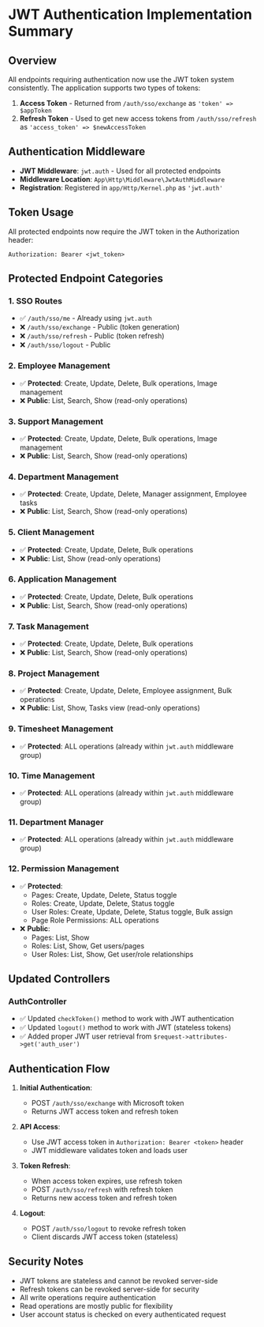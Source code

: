 # JWT Authentication Implementation Summary

## Overview
All endpoints requiring authentication now use the JWT token system consistently. The application supports two types of tokens:

1. **Access Token** - Returned from `/auth/sso/exchange` as `'token' => $appToken`
2. **Refresh Token** - Used to get new access tokens from `/auth/sso/refresh` as `'access_token' => $newAccessToken`

## Authentication Middleware
- **JWT Middleware**: `jwt.auth` - Used for all protected endpoints
- **Middleware Location**: `App\Http\Middleware\JwtAuthMiddleware`
- **Registration**: Registered in `app/Http/Kernel.php` as `'jwt.auth'`

## Token Usage
All protected endpoints now require the JWT token in the Authorization header:
```
Authorization: Bearer <jwt_token>
```

## Protected Endpoint Categories

### 1. SSO Routes
- ✅ `/auth/sso/me` - Already using `jwt.auth`
- ❌ `/auth/sso/exchange` - Public (token generation)
- ❌ `/auth/sso/refresh` - Public (token refresh)
- ❌ `/auth/sso/logout` - Public

### 2. Employee Management
- ✅ **Protected**: Create, Update, Delete, Bulk operations, Image management
- ❌ **Public**: List, Search, Show (read-only operations)

### 3. Support Management  
- ✅ **Protected**: Create, Update, Delete, Bulk operations, Image management
- ❌ **Public**: List, Search, Show (read-only operations)

### 4. Department Management
- ✅ **Protected**: Create, Update, Delete, Manager assignment, Employee tasks
- ❌ **Public**: List, Search, Show (read-only operations)

### 5. Client Management
- ✅ **Protected**: Create, Update, Delete, Bulk operations
- ❌ **Public**: List, Show (read-only operations)

### 6. Application Management
- ✅ **Protected**: Create, Update, Delete, Bulk operations
- ❌ **Public**: List, Search, Show (read-only operations)

### 7. Task Management
- ✅ **Protected**: Create, Update, Delete, Bulk operations
- ❌ **Public**: List, Search, Show (read-only operations)

### 8. Project Management
- ✅ **Protected**: Create, Update, Delete, Employee assignment, Bulk operations
- ❌ **Public**: List, Show, Tasks view (read-only operations)

### 9. Timesheet Management
- ✅ **Protected**: ALL operations (already within `jwt.auth` middleware group)

### 10. Time Management
- ✅ **Protected**: ALL operations (already within `jwt.auth` middleware group)

### 11. Department Manager
- ✅ **Protected**: ALL operations (already within `jwt.auth` middleware group)

### 12. Permission Management
- ✅ **Protected**: 
  - Pages: Create, Update, Delete, Status toggle
  - Roles: Create, Update, Delete, Status toggle  
  - User Roles: Create, Update, Delete, Status toggle, Bulk assign
  - Page Role Permissions: ALL operations
- ❌ **Public**: 
  - Pages: List, Show
  - Roles: List, Show, Get users/pages
  - User Roles: List, Show, Get user/role relationships

## Updated Controllers

### AuthController
- ✅ Updated `checkToken()` method to work with JWT authentication
- ✅ Updated `logout()` method to work with JWT (stateless tokens)
- ✅ Added proper JWT user retrieval from `$request->attributes->get('auth_user')`

## Authentication Flow

1. **Initial Authentication**: 
   - POST `/auth/sso/exchange` with Microsoft token
   - Returns JWT access token and refresh token

2. **API Access**:
   - Use JWT access token in `Authorization: Bearer <token>` header
   - JWT middleware validates token and loads user

3. **Token Refresh**:
   - When access token expires, use refresh token
   - POST `/auth/sso/refresh` with refresh token
   - Returns new access token and refresh token

4. **Logout**:
   - POST `/auth/sso/logout` to revoke refresh token
   - Client discards JWT access token (stateless)

## Security Notes
- JWT tokens are stateless and cannot be revoked server-side
- Refresh tokens can be revoked server-side for security
- All write operations require authentication
- Read operations are mostly public for flexibility
- User account status is checked on every authenticated request

